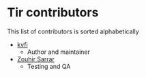 # Tir contributors
This list of contributors is sorted alphabetically

* [kvfi](https://github.com/kvfi/t)
    - Author and maintainer
* [Zouhir Sarrar](https://github.com/ZouhirSarrar)
    - Testing and QA